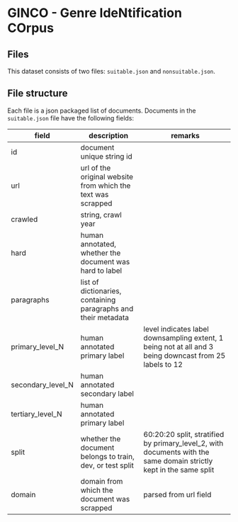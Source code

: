 # GINCO - Genre IdeNtification COrpus

## Files

This dataset consists of two files: `suitable.json` and `nonsuitable.json`.

## File structure

Each file is a json packaged list of documents. Documents in the `suitable.json` file have the following fields:

| field             | description                                                    | remarks                                                                                                            |
|-------------------|----------------------------------------------------------------|--------------------------------------------------------------------------------------------------------------------|
| id                | document unique string id                                      |                                                                                                                    |
| url               | url of the original website from which the text was scrapped   |                                                                                                                    |
| crawled           | string, crawl year                                             |                                                                                                                    |
| hard              | human annotated, whether the document was hard to label        |                                                                                                                    |
| paragraphs        | list of dictionaries, containing paragraphs and their metadata |                                                                                                                    |
| primary_level_N   | human annotated primary label                                  | level indicates label downsampling extent, 1 being not at all and 3 being downcast from 25 labels to 12            |
| secondary_level_N | human annotated secondary label                                |                                                                                                                    |
| tertiary_level_N  | human annotated primary label                                  |                                                                                                                    |
| split             | whether the document belongs to train, dev, or test split      | 60:20:20 split, stratified by primary_level_2, with documents with the same domain strictly kept in the same split |
| domain            | domain from which the document was scrapped                    | parsed from url field                                                                                              |